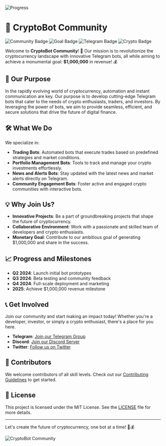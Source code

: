 ![Progress](https://progress-bar.xyz/715600/?scale=1000000&title=Payment&width=1000&suffix=$)


# 🚀 CryptoBot Community

![Community Badge](https://img.shields.io/badge/Community-Growing-brightgreen)
![Goal Badge](https://img.shields.io/badge/Goal-1M%20Dollars-blue)
![Telegram Badge](https://img.shields.io/badge/Telegram-Bots-yellow)
![Crypto Badge](https://img.shields.io/badge/Crypto-Enabled-orange)

Welcome to **CryptoBot Community**! 🌟 Our mission is to revolutionize the cryptocurrency landscape with innovative Telegram bots, all while aiming to achieve a monumental goal: **$1,000,000** in revenue! 💰

## 🎯 Our Purpose
In the rapidly evolving world of cryptocurrency, automation and instant communication are key. Our purpose is to develop cutting-edge Telegram bots that cater to the needs of crypto enthusiasts, traders, and investors. By leveraging the power of bots, we aim to provide seamless, efficient, and secure solutions that drive the future of digital finance.

## 🛠️ What We Do
We specialize in:
- **Trading Bots**: Automated bots that execute trades based on predefined strategies and market conditions.
- **Portfolio Management Bots**: Tools to track and manage your crypto investments effortlessly.
- **News and Alerts Bots**: Stay updated with the latest news and market alerts directly on Telegram.
- **Community Engagement Bots**: Foster active and engaged crypto communities with interactive bots.

## 💡 Why Join Us?
- **Innovative Projects**: Be a part of groundbreaking projects that shape the future of cryptocurrency.
- **Collaborative Environment**: Work with a passionate and skilled team of developers and crypto enthusiasts.
- **Monetary Goal**: Contribute to our ambitious goal of generating $1,000,000 and share in the success.

## 📈 Progress and Milestones
- **Q2 2024**: Launch initial bot prototypes
- **Q3 2024**: Beta testing and community feedback
- **Q4 2024**: Full-scale deployment and marketing
- **2025**: Achieve $1,000,000 revenue milestone

## 📞 Get Involved
Join our community and start making an impact today! Whether you're a developer, investor, or simply a crypto enthusiast, there's a place for you here.

- **Telegram**: [Join our Telegram Group](https://t.me/joinchat)
- **Discord**: [Join our Discord Server](https://discord.gg/join)
- **Twitter**: [Follow us on Twitter](https://twitter.com/cryptobotcommunity)

## 🤝 Contributors
We welcome contributors of all skill levels. Check out our [Contributing Guidelines](CONTRIBUTING.md) to get started.

## 📝 License
This project is licensed under the MIT License. See the [LICENSE](LICENSE) file for more details.

---

Let's create the future of cryptocurrency, one bot at a time! 🚀💰

![CryptoBot Community](https://img.shields.io/badge/CryptoBot-Community-success)
